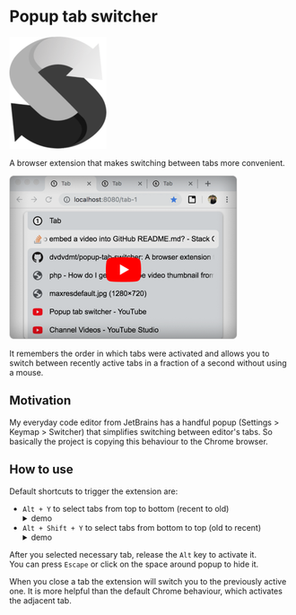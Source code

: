 # Popup tab switcher #

![Popup tab switcher logo](./readme-assets/tab-switcher-logo.png)

A browser extension that makes switching between tabs more convenient.

[![Popup tab switcher work demo](./readme-assets/youtube-preview.png)](https://youtu.be/JyX3lk-OrXw)

It remembers the order in which tabs were activated and allows you to switch 
between recently active tabs in a fraction of a second without using a mouse.

## Motivation ##

My everyday code editor from JetBrains has 
a handful popup (Settings > Keymap > Switcher) that simplifies switching between
editor's tabs. So basically the project is copying this behaviour to the Chrome 
browser.

## How to use ##

Default shortcuts to trigger the extension are:
<ul>
  <li>
    <code>Alt + Y</code> to select tabs from top to bottom (recent to old)
    <details><summary>demo</summary>
      <img src="./readme-assets/switching-forward.gif" alt="Work demo. Switching forward" />
    </details> 
  </li>
  <li>
    <code>Alt + Shift + Y</code> to select tabs from bottom to top (old to recent)
    <details><summary>demo</summary>
      <img src="./readme-assets/switching-backward.gif" alt="Work demo. Switching backward" />
    </details> 
  </li>
</ul>

After you selected necessary tab, release the `Alt` key to activate it.  
You can press `Escape` or click on the space around popup to hide it. 

When you close a tab the extension will switch you to the previously active one. 
It is more helpful than the default Chrome behaviour, which activates the adjacent tab.

